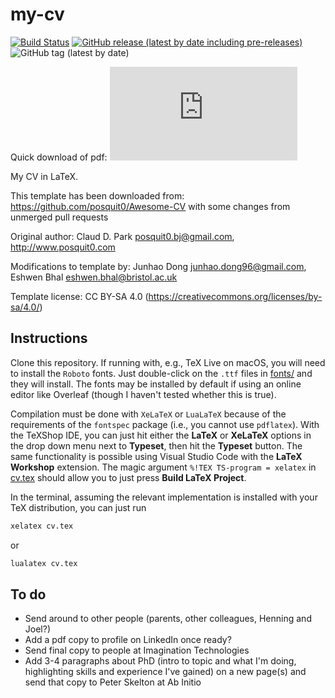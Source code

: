 # my-cv

[![Build Status](https://travis-ci.com/eshwen/my-cv.svg?branch=master)](https://travis-ci.com/eshwen/my-cv) [![GitHub release (latest by date including pre-releases)](https://img.shields.io/github/v/release/eshwen/my-cv?include_prereleases)](https://github.com/eshwen/my-cv/releases/latest) ![GitHub tag (latest by date)](https://img.shields.io/github/v/tag/eshwen/my-cv)

Quick download of pdf: [![GitHub Releases (by Asset - pdf)](https://img.shields.io/github/downloads/eshwen/lab-book/latest/Eshwen_Bhal_CV.pdf?color=ff69b4)](https://github.com/eshwen/my-cv/releases/latest/download/Eshwen_Bhal_CV.pdf)

My CV in LaTeX.

This template has been downloaded from: <https://github.com/posquit0/Awesome-CV> with some changes from unmerged pull requests

Original author: Claud D. Park [posquit0.bj@gmail.com](mailto:posquit0.bj@gmail.com), <http://www.posquit0.com>

Modifications to template by: Junhao Dong [junhao.dong96@gmail.com](mailto:junhao.dong96@gmail.com), Eshwen Bhal [eshwen.bhal@bristol.ac.uk](mailto:eshwen.bhal@bristol.ac.uk)

Template license: CC BY-SA 4.0 (<https://creativecommons.org/licenses/by-sa/4.0/>)

## Instructions

Clone this repository. If running with, e.g., TeX Live on macOS, you will need to install the `Roboto` fonts. Just double-click on the `.ttf` files in [fonts/](fonts/) and they will install. The fonts may be installed by default if using an online editor like Overleaf (though I haven't tested whether this is true).

Compilation must be done with `XeLaTeX` or `LuaLaTeX` because of the requirements of the `fontspec` package (i.e., you cannot use `pdflatex`). With the TeXShop IDE, you can just hit either the **LaTeX** or **XeLaTeX** options in the drop down menu next to **Typeset**, then hit the **Typeset** button. The same functionality is possible using Visual Studio Code with the **LaTeX Workshop** extension. The magic argument `%!TEX TS-program = xelatex` in [cv.tex](cv.tex) should allow you to just press **Build LaTeX Project**.

In the terminal, assuming the relevant implementation is installed with your TeX distribution, you can just run

```sh
xelatex cv.tex
```

or

```sh
lualatex cv.tex
```

## To do

- Send around to other people (parents, other colleagues, Henning and Joel?)
- Add a pdf copy to profile on LinkedIn once ready?
- Send final copy to people at Imagination Technologies
- Add 3-4 paragraphs about PhD (intro to topic and what I'm doing, highlighting skills and experience I've gained) on a new page(s) and send that copy to Peter Skelton at Ab Initio
